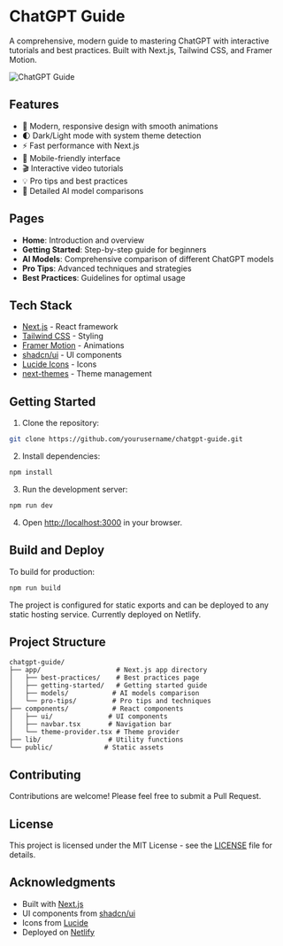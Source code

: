 # ChatGPT Guide

A comprehensive, modern guide to mastering ChatGPT with interactive tutorials and best practices. Built with Next.js, Tailwind CSS, and Framer Motion.

![ChatGPT Guide]([https://thunderous-cocada-bc6f8e.netlify.app/preview.png](https://thunderous-cocada-bc6f8e.netlify.app))

## Features

- 🎨 Modern, responsive design with smooth animations
- 🌓 Dark/Light mode with system theme detection
- ⚡ Fast performance with Next.js
- 📱 Mobile-friendly interface
- 🎬 Interactive video tutorials
- 💡 Pro tips and best practices
- 🤖 Detailed AI model comparisons

## Pages

- **Home**: Introduction and overview
- **Getting Started**: Step-by-step guide for beginners
- **AI Models**: Comprehensive comparison of different ChatGPT models
- **Pro Tips**: Advanced techniques and strategies
- **Best Practices**: Guidelines for optimal usage

## Tech Stack

- [Next.js](https://nextjs.org/) - React framework
- [Tailwind CSS](https://tailwindcss.com/) - Styling
- [Framer Motion](https://www.framer.com/motion/) - Animations
- [shadcn/ui](https://ui.shadcn.com/) - UI components
- [Lucide Icons](https://lucide.dev/) - Icons
- [next-themes](https://github.com/pacocoursey/next-themes) - Theme management

## Getting Started

1. Clone the repository:
```bash
git clone https://github.com/yourusername/chatgpt-guide.git
```

2. Install dependencies:
```bash
npm install
```

3. Run the development server:
```bash
npm run dev
```

4. Open [http://localhost:3000](http://localhost:3000) in your browser.

## Build and Deploy

To build for production:

```bash
npm run build
```

The project is configured for static exports and can be deployed to any static hosting service. Currently deployed on Netlify.

## Project Structure

```
chatgpt-guide/
├── app/                   # Next.js app directory
│   ├── best-practices/    # Best practices page
│   ├── getting-started/   # Getting started guide
│   ├── models/           # AI models comparison
│   └── pro-tips/         # Pro tips and techniques
├── components/           # React components
│   ├── ui/              # UI components
│   ├── navbar.tsx       # Navigation bar
│   └── theme-provider.tsx # Theme provider
├── lib/                 # Utility functions
└── public/             # Static assets
```

## Contributing

Contributions are welcome! Please feel free to submit a Pull Request.

## License

This project is licensed under the MIT License - see the [LICENSE](LICENSE) file for details.

## Acknowledgments

- Built with [Next.js](https://nextjs.org/)
- UI components from [shadcn/ui](https://ui.shadcn.com/)
- Icons from [Lucide](https://lucide.dev/)
- Deployed on [Netlify](https://www.netlify.com/)
